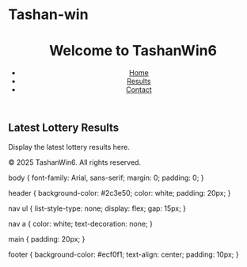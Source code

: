 # Tashan-win
<!DOCTYPE html>
<html lang="en">
<head>
    <meta charset="UTF-8">
    <title>TashanWin6 - Lottery</title>
    <link rel="stylesheet" href="styles.css">
</head>
<body>
    <header>
        <h1>Welcome to TashanWin6</h1>
        <nav>
            <ul>
                <li><a href="#">Home</a></li>
                <li><a href="#">Results</a></li>
                <li><a href="#">Contact</a></li>
            </ul>
        </nav>
    </header>
    <main>
        <section class="lottery-info">
            <h2>Latest Lottery Results</h2>
            <p>Display the latest lottery results here.</p>
        </section>
    </main>
    <footer>
        <p>&copy; 2025 TashanWin6. All rights reserved.</p>
    </footer>
</body>
</html>
body {
    font-family: Arial, sans-serif;
    margin: 0;
    padding: 0;
}

header {
    background-color: #2c3e50;
    color: white;
    padding: 20px;
}

nav ul {
    list-style-type: none;
    display: flex;
    gap: 15px;
}

nav a {
    color: white;
    text-decoration: none;
}

main {
    padding: 20px;
}

footer {
    background-color: #ecf0f1;
    text-align: center;
    padding: 10px;
}

